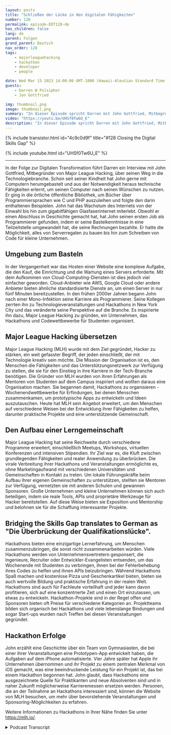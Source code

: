 ```yaml
---
layout: posts
title: "Schließen der Lücke in den digitalen Fähigkeiten"
number: 128
permalink: episode-EDT128-de
has_children: false
lang: de
parent: Folgen
grand_parent: Deutsch
nav_order: 128
tags:
    - majorleaguehacking
    - hackathon
    - developer
    - people

date: Wed Mar 15 2023 14:00:00 GMT-1000 (Hawaii-Aleutian Standard Time)
guests:
    - Darren W Pulsipher
    - Jon Gottfried

img: thumbnail.png
image: thumbnail.png
summary: "In dieser Episode spricht Darren mit John Gottfried, Mitbegründer von Major League Hacking, darüber, wie man die digitale Kompetenzlücke durch praktische Zusammenarbeit mit Hilfe von Hackathons schließen kann."
video: "https://youtu.be/UHSf0Tw6U_E"
description: "In dieser Episode spricht Darren mit John Gottfried, Mitbegründer von Major League Hacking, darüber, wie man die digitale Kompetenzlücke durch praktische Zusammenarbeit mit Hilfe von Hackathons schließen kann."
---
```


<div>
{% include transistor.html id="4c9c0d9f" title="#128 Closing the Digital Skills Gap" %}

{% include youtube.html id="UHSf0Tw6U_E" %}
</div>

---

In der Folge zur Digitalen Transformation führt Darren ein Interview mit John Gottfried, Mitbegründer von Major League Hacking, über seinen Weg in die Technologiebranche. Schon seit seiner Kindheit hat John gerne mit Computern herumgebastelt und aus der Notwendigkeit heraus technische Fähigkeiten erlernt, um seinen Computer nach seinen Wünschen zu nutzen. Er ging in die örtliche öffentliche Bibliothek, um Bücher über Programmiersprachen wie C und PHP auszuleihen und folgte den darin enthaltenen Beispielen. John hat das Wachstum des Internets von der Einwahl bis hin zum gigabitfähigen Glasfaserinternet miterlebt. Obwohl er einen Abschluss in Geschichte gemacht hat, hat John seinen ersten Job als Programmierer gefunden, indem er seine Bastelkenntnisse in eine Teilzeitstelle umgewandelt hat, die seine Rechnungen bezahlte. Er hatte die Möglichkeit, alles von Serverregalen zu bauen bis hin zum Schreiben von Code für kleine Unternehmen.

## Umgebung zum Basteln

In der Vergangenheit war das Hosten einer Website eine komplexe Aufgabe, die den Kauf, die Einrichtung und die Wartung eines Servers erforderte. Mit dem Aufkommen von Cloud-Computing-Diensten ist dies jedoch viel einfacher geworden. Cloud-Anbieter wie AWS, Google Cloud oder andere Anbieter bieten ähnliche standardisierte Dienste an, um einen Server in nur fünf Minuten bereitzustellen. In den frühen 2000er Jahren begann John nach einer Mono-Infektion seine Karriere als Programmierer. Seine Kollegen zerrten ihn zu Technologieveranstaltungen und Hackathons in New York City und das veränderte seine Perspektive auf die Branche. Es inspirierte ihn dazu, Major League Hacking zu gründen, ein Unternehmen, das Hackathons und Codewettbewerbe für Studenten organisiert.

## Major League Hacking übersetzen

Major League Hacking (MLH) wurde mit dem Ziel gegründet, Hacker zu stärken, ein weit gefasster Begriff, der jeden einschließt, der mit Technologie kreativ sein möchte. Die Mission der Organisation ist es, den Menschen die Fähigkeiten und das Unterstützungsnetzwerk zur Verfügung zu stellen, die sie für den Einstieg in ihre Karriere in der Tech-Branche benötigen. Die Gründer von MLH wurden von ihren Erfahrungen als Mentoren von Studenten auf dem Campus inspiriert und wollten daraus eine Organisation machen. Sie begannen damit, Hackathons zu organisieren - Wochenendwettbewerbe für Erfindungen, bei denen Menschen zusammenkamen, um prototypische Apps zu entwickeln und Ideen auszutauschen. Heute hat MLH sein Angebot erweitert, um den Menschen auf verschiedene Weisen bei der Entwicklung ihrer Fähigkeiten zu helfen, darunter praktische Projekte und eine unterstützende Gemeinschaft.

## Den Aufbau einer Lerngemeinschaft

Major League Hacking hat seine Reichweite durch verschiedene Programme erweitert, einschließlich Meetups, Workshops, virtuellen Konferenzen und intensiven Stipendien. Ihr Ziel war es, die Kluft zwischen grundlegenden Fähigkeiten und realer Anwendung zu überbrücken. Die virale Verbreitung ihrer Hackathons und Veranstaltungen ermöglichte es, ohne Marketingaufwand mit verschiedenen Universitäten und Gemeinschaften in Kontakt zu treten. Um lokale Führungskräfte beim Aufbau ihrer eigenen Gemeinschaften zu unterstützen, stellten sie Mentoren zur Verfügung, vernetzten sie mit anderen Schulen und gewannen Sponsoren. Große Unternehmen und kleine Unternehmen können sich auch beteiligen, indem sie reale Tools, APIs und proprietäre Werkzeuge für Hacker bereitstellen. Auf diese Weise bieten sie Exposition und Mentorship und belohnen sie für die Schaffung interessanter Projekte.

## Bridging the Skills Gap translates to German as "Die Überbrückung der Qualifikationslücke".

Hackathons bieten eine einzigartige Lernerfahrung, um Menschen zusammenzubringen, die sonst nicht zusammenarbeiten würden. Viele Hackathons werden von Unternehmensvertretern gesponsert, die Ingenieure, Recruiter oder Entwickler-Evangelisten entsenden, um das Wochenende mit Studenten zu verbringen, ihnen bei der Fehlerbehebung ihres Codes zu helfen und ihnen APIs beizubringen. Während Hackathons Spaß machen und kostenlose Pizza und Geschenkartikel bieten, bieten sie auch wertvolle Bildung und praktische Erfahrung in der realen Welt. Hackathons sind auch für Fachleute vorteilhaft und jeder kann davon profitieren, sich auf eine konzentrierte Zeit und einen Ort einzulassen, um etwas zu entwickeln. Hackathon-Projekte sind in der Regel offen und Sponsoren bieten oft Preise für verschiedene Kategorien an. Projektteams bilden sich organisch bei Hackathons und viele lebenslange Bindungen und sogar Start-ups wurden nach Treffen bei diesen Veranstaltungen gegründet.

## Hackathon Erfolge

John erzählt eine Geschichte über ein Team von Gymnasiasten, die bei einer ihrer Veranstaltungen eine Prototypen-App entwickelt haben, die Aufgaben auf dem iPhone automatisierte. Vier Jahre später hat Apple ihr Unternehmen übernommen und ihr Projekt zu einem zentralen Merkmal von iOS gemacht, was eine beeindruckende Leistung für ein Projekt ist, das bei einem Hackathon begonnen hat. John glaubt, dass Hackathons eine ausgezeichnete Quelle für Praktikanten und neue Absolventen sind und in naher Zukunft möglicherweise Karrieremessen ersetzen werden. Personen, die an der Teilnahme an Hackathons interessiert sind, können die Website von MLH besuchen, um mehr über bevorstehende Veranstaltungen und Sponsoring-Möglichkeiten zu erfahren.

Weitere Informationen zu Hackathons in Ihrer Nähe finden Sie unter https://mlh.io/.



<details>
<summary> Podcast Transcript </summary>

<p></p>

</details>
